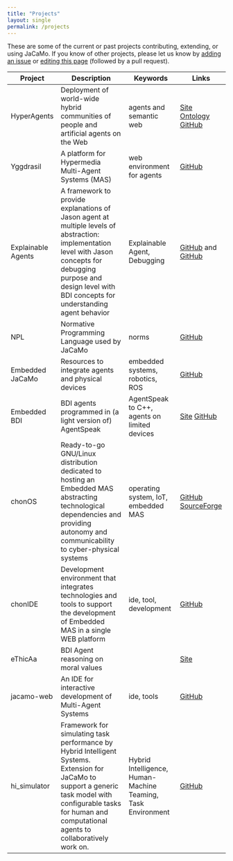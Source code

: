 ```yaml
---
title: "Projects"
layout: single
permalink: /projects
---
```


These are some of the current or past projects contributing, extending, or using JaCaMo. If you know of other projects, please let us know by [adding an issue](https://github.com/jacamo-lang/jacamo-lang.github.io/issues/new?assignees=&labels=projects&projects=&template=new-project.md&title=New+Project) or [editing this page](https://github.com/jacamo-lang/jacamo-lang.github.io/edit/main/_pages/projects.md) (followed by a pull request).

| Project | Description | Keywords | Links |
| -------- | ------- |------- |------- |
| HyperAgents | Deployment of world-wide hybrid communities of people and artificial agents on the Web | agents and semantic web | [Site](https://project.hyperagents.org) [Ontology](https://ci.mines-stetienne.fr/hmas/core) [GitHub](https://github.com/HyperAgents/hmas)
| Yggdrasil | A platform for Hypermedia Multi-Agent Systems (MAS)  | web environment for agents | [GitHub](https://github.com/Interactions-HSG/yggdrasil)
| Explainable Agents | A framework to provide explanations of Jason agent at multiple levels of abstraction: implementation level with Jason concepts for debugging purpose and design level with BDI concepts for understanding agent behavior | Explainable Agent, Debugging | [GitHub](https://github.com/yan-elena/agent-explanation) and [GitHub](https://github.com/yan-elena/agent-logging)
| NPL | Normative Programming Language used by JaCaMo | norms | [GitHub](https://github.com/moise-lang/npl)
| Embedded JaCaMo | Resources to integrate agents and physical devices | embedded systems, robotics, ROS | [GitHub](https://github.com/embedded-mas/embedded-mas)
| Embedded BDI | BDI agents programmed in (a light version of) AgentSpeak  | AgentSpeak to C++, agents on limited devices | [Site](https://embedded-bdi.github.io/) [GitHub](https://github.com/Embedded-BDI/embedded-bdi)
| chonOS | Ready-to-go GNU/Linux distribution dedicated to hosting an Embedded MAS abstracting technological dependencies and providing autonomy and communicability to cyber-physical systems |operating system, IoT, embedded MAS | [GitHub](https://github.com/chon-group/dpkg-chonos) [SourceForge](http://os.chon.group)
|chonIDE | Development environment that integrates technologies and tools to support the development of Embedded MAS in a single WEB platform | ide, tool, development | [GitHub](https://github.com/chon-group/chonIDE)
| eThicAa | BDI Agent reasoning on moral values |  | [Site](http://ethicaa.org)
| jacamo-web | An IDE for interactive development of Multi-Agent Systems | ide, tools | [GitHub](https://github.com/jacamo-lang/jacamo-web)
| hi_simulator | Framework for simulating task performance by Hybrid Intelligent Systems. Extension for JaCaMo to support a generic task model with configurable tasks for human and computational agents to collaboratively work on. | Hybrid Intelligence, Human-Machine Teaming, Task Environment | [GitHub](https://github.com/benschlup/hi_simulator)

